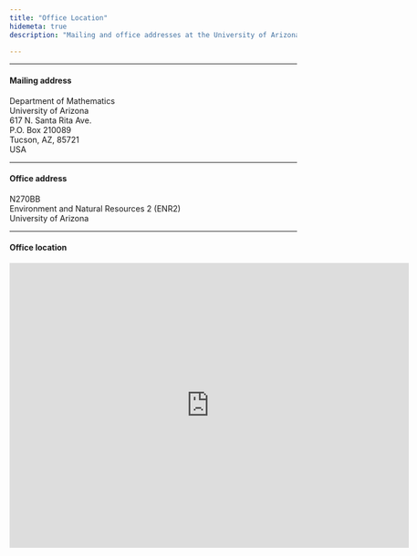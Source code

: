 ```yaml
---
title: "Office Location"
hidemeta: true
description: "Mailing and office addresses at the University of Arizona."

---
```


---

#### Mailing address

Department of Mathematics  
University of Arizona  
617 N. Santa Rita Ave.  
P.O. Box 210089  
Tucson, AZ, 85721  
USA

---

#### Office address

N270BB  
Environment and Natural Resources 2 (ENR2)  
University of Arizona

---

#### Office location

<iframe src="https://www.google.com/maps/embed?pb=!1m18!1m12!1m3!1d13500.384784267904!2d-110.9656040325859!3d32.22857623407823!2m3!1f0!2f0!3f0!3m2!1i1024!2i768!4f13.1!3m3!1m2!1s0x86d67101744a05dd%3A0xd83a65c45dc91119!2sEnvironment%20and%20Natural%20Resources%202%20Building!5e0!3m2!1sen!2sus!4v1708817743907!5m2!1sen!2sus" width="700" height="500" style="border:0;" allowfullscreen="" loading="lazy" referrerpolicy="no-referrer-when-downgrade"></iframe>


